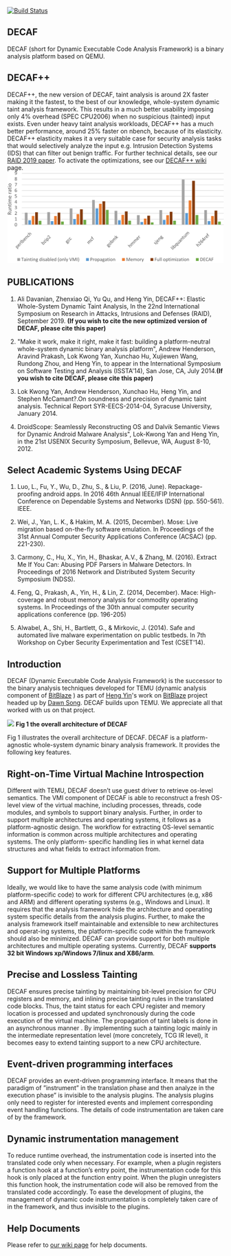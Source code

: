 
[![Build Status](https://travis-ci.org/decaf=project/DECAF.svg?branch=master)](https://travis-ci.org/decaf-project/DECAF)

## DECAF
DECAF (short for Dynamic Executable Code Analysis Framework) is a binary analysis platform based on QEMU. 

## DECAF++
DECAF++, the new version of DECAF, taint analysis is around 2X faster making it the fastest, to the best of our knowledge, whole-system dynamic taint analysis framework. This results in a much better usability imposing only 4% overhead (SPEC CPU2006) when no suspicious (tainted) input exists. Even under heavy taint analysis workloads, DECAF++ has a much better performance, around 25% faster on nbench, because of its elasticity. DECAF++ elasticity makes it a very suitable case for security analysis tasks that would selectively analyze the input e.g. Intrusion Detection Systems (IDS) that can filter out benign traffic. For further technical details, see our [RAID 2019 paper](https://www.cs.ucr.edu/~adava003/RAID__Elastic_Whole_System_Dynamic_Taint_Analysis.pdf). To activate the optimizations, see our [DECAF++ wiki](../../wiki/DECAF--plus-plus) page.
![](./docs/SPEC.png)

[](#publications)PUBLICATIONS
-----------------------------
1.  Ali Davanian, Zhenxiao Qi, Yu Qu, and Heng Yin, DECAF++: Elastic Whole-System Dynamic Taint Analysis, In the 22nd International Symposium on Research in Attacks, Intrusions and Defenses (RAID), September 2019. **(If you wish to cite the new optimized version of DECAF, please cite this paper)**

2.  "Make it work, make it right, make it fast: building a platform-neutral whole-system dynamic binary analysis platform", Andrew Henderson, Aravind Prakash, Lok Kwong Yan, Xunchao Hu, Xujiewen Wang, Rundong Zhou, and Heng Yin, to appear in the International Symposium on Software Testing and Analysis (ISSTA'14), San Jose, CA, July 2014.**(If you wish to cite DECAF, please cite this paper)**
    
3.  Lok Kwong Yan, Andrew Henderson, Xunchao Hu, Heng Yin, and Stephen McCamant?.On soundness and precision of dynamic taint analysis. Technical Report SYR-EECS-2014-04, Syracuse University, January 2014.
    
4.  DroidScope: Seamlessly Reconstructing OS and Dalvik Semantic Views for Dynamic Android Malware Analysis", Lok-Kwong Yan and Heng Yin, in the 21st USENIX Security Symposium, Bellevue, WA, August 8-10, 2012.

[](#systems)Select Academic Systems Using DECAF
-----------------------------
1.  Luo, L., Fu, Y., Wu, D., Zhu, S., & Liu, P. (2016, June). Repackage-proofing android apps. In 2016 46th Annual IEEE/IFIP International Conference on Dependable Systems and Networks (DSN) (pp. 550-561). IEEE.

2.  Wei, J., Yan, L. K., & Hakim, M. A. (2015, December). Mose: Live migration based on-the-fly software emulation. In Proceedings of the 31st Annual Computer Security Applications Conference (ACSAC) (pp. 221-230).
    
3.  Carmony, C., Hu, X., Yin, H., Bhaskar, A.V., & Zhang, M. (2016). Extract Me If You Can: Abusing PDF Parsers in Malware Detectors. In Proceedings of 2016 Network and Distributed System Security Symposium (NDSS).
    
4.  Feng, Q., Prakash, A., Yin, H., & Lin, Z. (2014, December). Mace: High-coverage and robust memory analysis for commodity operating systems. In Proceedings of the 30th annual computer security applications conference (pp. 196-205)
    
5.  Alwabel, A., Shi, H., Bartlett, G., & Mirkovic, J. (2014). Safe and automated live malware experimentation on public testbeds. In 7th Workshop on Cyber Security Experimentation and Test (CSET'14).


[](#introduction)Introduction
-----------------------------

DECAF (Dynamic Executable Code Analysis Framework) is the successor to the binary analysis techniques developed for TEMU (dynamic analysis component of [BitBlaze](http://bitblaze.cs.berkeley.edu/) ) as part of [Heng Yin](http://lcs.syr.edu/faculty/yin/)'s work on [BitBlaze](http://bitblaze.cs.berkeley.edu/) project headed up by [Dawn Song](http://www.cs.berkeley.edu/~dawnsong/). DECAF builds upon TEMU. We appreciate all that worked with us on that project.

![](https://github.com/sycurelab/DECAF/raw/master/image/overall_of_decaf.png)
**Fig 1 the overall architecture of DECAF**

Fig 1 illustrates the overall architecture of DECAF. DECAF is a platform-agnostic whole-system dynamic binary analysis framework. It provides the following key features.

Right-on-Time Virtual Machine Introspection
-------------------------------------------

Different with TEMU, DECAF doesn’t use guest driver to retrieve os-level semantics. The VMI component of DECAF is able to reconstruct a fresh OS-level view of the virtual machine, including processes, threads, code modules, and symbols to support binary analysis. Further, in order to support multiple architectures and operating systems, it follows as a platform-agnostic design. The workflow for extracting OS-level semantic information is common across multiple architectures and operating systems. The only platform- specific handling lies in what kernel data structures and what fields to extract information from.

Support for Multiple Platforms
------------------------------

Ideally, we would like to have the same analysis code (with minimum platform-specific code) to work for different CPU architectures (e.g, x86 and ARM) and different operating systems (e.g., Windows and Linux). It requires that the analysis framework hide the architecture and operating system specific details from the analysis plugins. Further, to make the analysis framework itself maintainable and extensible to new architectures and operat-ing systems, the platform-specific code within the framework should also be minimized. DECAF can provide support for both multiple architectures and multiple operating systems. Currently, DECAF **supports 32 bit Windows xp/Windows 7/linux and X86/arm**.

Precise and Lossless Tainting
-----------------------------

DECAF ensures precise tainting by maintaining bit-level precision for CPU registers and memory, and inlining precise tainting rules in the translated code blocks. Thus, the taint status for each CPU register and memory location is processed and updated synchronously during the code execution of the virtual machine. The propagation of taint labels is done in an asynchronous manner . By implementing such a tainting logic mainly in the intermediate representation level (more concretely, TCG IR level), it becomes easy to extend tainting support to a new CPU architecture.

Event-driven programming interfaces
-----------------------------------

DECAF provides an event-driven programming interface. It means that the paradigm of ”instrument” in the translation phase and then analyze in the execution phase” is invisible to the analysis plugins. The analysis plugins only need to register for interested events and implement corresponding event handling functions. The details of code instrumentation are taken care of by the framework.

Dynamic instrumentation management
----------------------------------

To reduce runtime overhead, the instrumentation code is inserted into the translated code only when necessary. For example, when a plugin registers a function hook at a function’s entry point, the instrumentation code for this hook is only placed at the function entry point. When the plugin unregisters this function hook, the instrumentation code will also be removed from the translated code accordingly. To ease the development of plugins, the management of dynamic code instrumentation is completely taken care of in the framework, and thus invisible to the plugins.

[](#help-documents)Help Documents
---------------------------------

Please refer to [our wiki page](../../wiki) for help documents.



